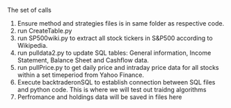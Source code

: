 The set of calls

1. Ensure method and strategies files is in same folder as respective code.
2. run CreateTable.py
3. run SP500wiki.py to extract all stock tickers in S&P500 according to Wikipedia.
4. run pulldata2.py to update SQL tables: General information, Income Statement, Balance Sheet and Cashflow data.
5. run pullPrice.py to get daily price and intraday price data for all stocks within a set timeperiod from Yahoo Finance.
6. Execute backtraderonSQL to establish connection between SQL files and python code. This is where we will test out traidng algorithms
7. Perfromance and holdings data will be saved in files here
